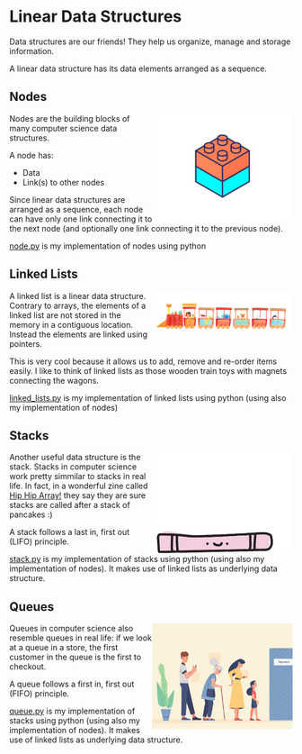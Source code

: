 # Linear Data Structures

Data structures are our friends! They help us organize, manage and storage
information.

A linear data structure has its data elements arranged as a sequence.

## Nodes

<img
src="https://github.com/nataliabu/linear_data_structures/blob/main/images/node.gif"
align="right" width=250;>


Nodes are the building blocks of many computer science data
structures.

A node has:

* Data
* Link(s) to other nodes

Since linear data structures are arranged as a sequence, each node can have only
one link connecting it to the next node (and optionally one link connecting it to
the previous node).

[node.py](https://github.com/nataliabu/linear_data_structures/blob/main/node.py) is my implementation of nodes using python

## Linked Lists

<img
src="https://github.com/nataliabu/linear_data_structures/blob/main/images/train.gif"
align="right" width=250;>

A linked list is a linear data structure. Contrary to arrays, the elements of a
linked list are not stored in the memory in a contiguous location. Instead the
elements are linked using pointers.

This is very cool because it allows us to add, remove and re-order items easily.
I like to think of linked lists as those wooden train toys with magnets
connecting the wagons.

[linked_lists.py](https://github.com/nataliabu/linear_data_structures/blob/main/linked_lists.py)
is my implementation of linked lists using python (using also my implementation
of nodes)

## Stacks

<img
src="https://github.com/nataliabu/linear_data_structures/blob/main/images/stack.gif"
align="right" width=250;>

Another useful data structure is the stack. Stacks in computer science work
pretty simmilar to stacks in real life. In fact, in a wonderful zine
called [Hip Hip Array!](https://shop.bubblesort.io/products/hip-hip-array) they
say they are sure stacks are called after a stack of pancakes :)

A stack follows a last in, first out (LIFO) principle.

[stack.py](https://github.com/nataliabu/linear_data_structures/blob/main/stack.py)
is my implementation of stacks using python (using also my implementation of
nodes). It makes use of linked lists as underlying data structure.

## Queues

<img
src="https://github.com/nataliabu/linear_data_structures/blob/main/images/queue_1.gif"
align="right" width=250;>

Queues in computer science also resemble queues in real life: if we look at a
queue in a store, the first customer in the queue is the first to checkout.

A queue follows a first in, first out (FIFO) principle.

[queue.py](https://github.com/nataliabu/linear_data_structures/blob/main/queue.py)
is my implementation of stacks using python (using also my implementation of
nodes). It makes use of linked lists as underlying data structure.
